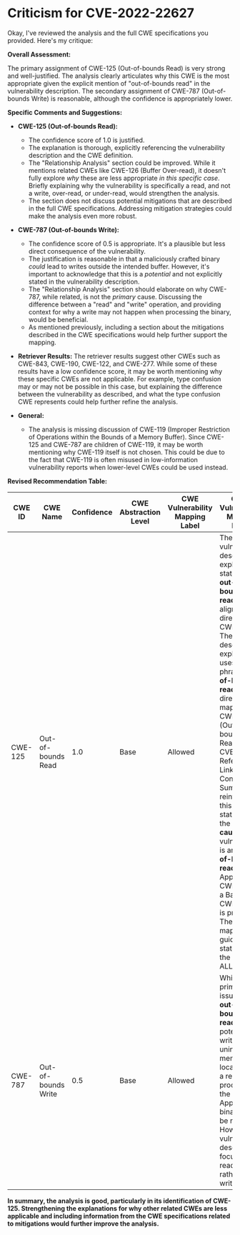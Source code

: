 # Criticism for CVE-2022-22627

Okay, I've reviewed the analysis and the full CWE specifications you provided. Here's my critique:

**Overall Assessment:**

The primary assignment of CWE-125 (Out-of-bounds Read) is very strong and well-justified. The analysis clearly articulates why this CWE is the most appropriate given the explicit mention of "out-of-bounds read" in the vulnerability description. The secondary assignment of CWE-787 (Out-of-bounds Write) is reasonable, although the confidence is appropriately lower.

**Specific Comments and Suggestions:**

*   **CWE-125 (Out-of-bounds Read):**
    *   The confidence score of 1.0 is justified.
    *   The explanation is thorough, explicitly referencing the vulnerability description and the CWE definition.
    *   The "Relationship Analysis" section could be improved. While it mentions related CWEs like CWE-126 (Buffer Over-read), it doesn't fully explore *why* these are less appropriate *in this specific case*. Briefly explaining why the vulnerability is specifically a read, and not a write, over-read, or under-read, would strengthen the analysis.
    *   The section does not discuss potential mitigations that are described in the full CWE specifications. Addressing mitigation strategies could make the analysis even more robust.

*   **CWE-787 (Out-of-bounds Write):**
    *   The confidence score of 0.5 is appropriate. It's a plausible but less direct consequence of the vulnerability.
    *   The justification is reasonable in that a maliciously crafted binary *could* lead to writes outside the intended buffer. However, it's important to acknowledge that this is a *potential* and not explicitly stated in the vulnerability description.
    *   The "Relationship Analysis" section should elaborate on why CWE-787, while related, is not the *primary* cause. Discussing the difference between a "read" and "write" operation, and providing context for why a write may not happen when processing the binary, would be beneficial.
    *   As mentioned previously, including a section about the mitigations described in the CWE specifications would help further support the mapping.

*   **Retriever Results:** The retriever results suggest other CWEs such as CWE-843, CWE-190, CWE-122, and CWE-277. While some of these results have a low confidence score, it may be worth mentioning why these specific CWEs are not applicable. For example, type confusion may or may not be possible in this case, but explaining the difference between the vulnerability as described, and what the type confusion CWE represents could help further refine the analysis.

*   **General:**
    *   The analysis is missing discussion of CWE-119 (Improper Restriction of Operations within the Bounds of a Memory Buffer). Since CWE-125 and CWE-787 are children of CWE-119, it may be worth mentioning why CWE-119 itself is not chosen. This could be due to the fact that CWE-119 is often misused in low-information vulnerability reports when lower-level CWEs could be used instead.

**Revised Recommendation Table:**

| CWE ID | CWE Name | Confidence | CWE Abstraction Level | CWE Vulnerability Mapping Label | CWE-Vulnerability Mapping Notes |
|---|---|---|---|---|---|
| CWE-125 | Out-of-bounds Read | 1.0 | Base | Allowed | The vulnerability description explicitly states an **out-of-bounds read**, aligning directly with CWE-125. The description explicitly uses the phrase "**out-of-bounds read**," which directly maps to CWE-125 (Out-of-bounds Read). The CVE Reference Links Content Summary reinforces this by stating that the **root cause** of the vulnerability is an **out-of-bounds read** in AppleScript. CWE-125 is a Base level CWE, which is preferred. The MITRE mapping guidance states that the usage is ALLOWED. |
| CWE-787 | Out-of-bounds Write | 0.5 | Base | Allowed | While the primary issue is an **out-of-bounds read**, the potential for writing to unintended memory locations as a result of processing the malicious AppleScript binary can't be ruled out. However, the vulnerability description focuses on reading rather than writing. |

**In summary, the analysis is good, particularly in its identification of CWE-125. Strengthening the explanations for why other related CWEs are less applicable and including information from the CWE specifications related to mitigations would further improve the analysis.**